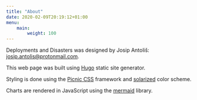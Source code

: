 ```yaml
---
title: "About"
date: 2020-02-09T20:19:12+01:00
menu:
    main:
        weight: 100
---
```


Deployments and Disasters was designed by Josip Antoliš: [josip.antolis@protonmail.com](mailto:josip.antolis@protonmail.com).

This web page was built using [Hugo](https://gohugo.io/) static site generator.

Styling is done using the [Picnic CSS](https://picnicss.com/) framework and [solarized](https://ethanschoonover.com/solarized/) color scheme.

Charts are rendered in JavaScript using the [mermaid](https://mermaid-js.github.io/mermaid/#/) library.
